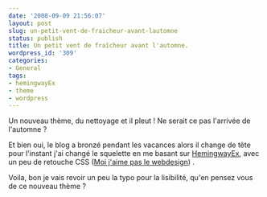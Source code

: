```yaml
---
date: '2008-09-09 21:56:07'
layout: post
slug: un-petit-vent-de-fraicheur-avant-lautomne
status: publish
title: Un petit vent de fraîcheur avant l'automne.
wordpress_id: '309'
categories:
- General
tags:
- hemingwayEx
- theme
- wordpress
---
```


Un nouveau thème, du nettoyage et il pleut ! Ne serait ce pas l'arrivée de l'automne ?

Et bien oui, le blog a bronzé pendant les vacances alors il change de tête pour l'instant j'ai changé le squelette en me basant sur [HemingwayEx](http://nalinmakar.com/hemingwayex), avec un peu de retouche CSS ([Moi j'aime pas le webdesign](http://twitter.com/zenithar/statuses/915582339)) .

Voila, bon je vais revoir un peu la typo pour la lisibilité, qu'en pensez vous de ce nouveau thème ?
